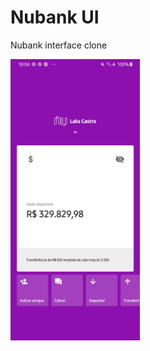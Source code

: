 <h1>Nubank UI</h1>
<p>Nubank interface clone</p>
<img height="450" alt="Screenshot" src="/src/assets/Screenshot_20200129-180441_nubank2.jpg" />
